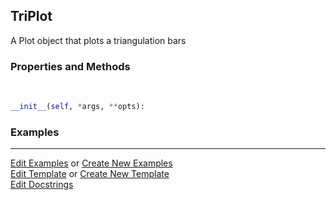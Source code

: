 ## <a id="McUtils.Plots.Plots.TriPlot">TriPlot</a>
A Plot object that plots a triangulation bars

### Properties and Methods
<a id="McUtils.Plots.Plots.TriPlot.__init__" class="docs-object-method">&nbsp;</a>
```python
__init__(self, *args, **opts): 
```

### Examples




___

[Edit Examples](https://github.com/McCoyGroup/McUtils/edit/edit/ci/examples/ci/docs/McUtils/Plots/Plots/TriPlot.md) or 
[Create New Examples](https://github.com/McCoyGroup/McUtils/new/edit/?filename=ci/examples/ci/docs/McUtils/Plots/Plots/TriPlot.md) <br/>
[Edit Template](https://github.com/McCoyGroup/McUtils/edit/edit/ci/docs/ci/docs/McUtils/Plots/Plots/TriPlot.md) or 
[Create New Template](https://github.com/McCoyGroup/McUtils/new/edit/?filename=ci/docs/templates/ci/docs/McUtils/Plots/Plots/TriPlot.md) <br/>
[Edit Docstrings](https://github.com/McCoyGroup/McUtils/edit/edit/McUtils/Plots/Plots.py?message=Update%20Docs)